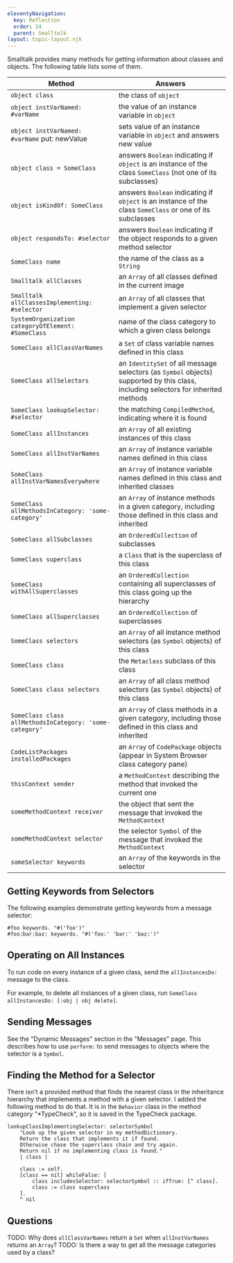 ```yaml
---
eleventyNavigation:
  key: Reflection
  order: 24
  parent: Smalltalk
layout: topic-layout.njk
---
```


Smalltalk provides many methods for
getting information about classes and objects.
The following table lists some of them.

| Method                                                  | Answers                                                                                                                            |
| ------------------------------------------------------- | ---------------------------------------------------------------------------------------------------------------------------------- |
| `object class`                                          | the class of `object`                                                                                                              |
| `object instVarNamed: #varName`                         | the value of an instance variable in `object`                                                                                      |
| `object instVarNamed: #varName` put: newValue           | sets value of an instance variable in `object` and answers new value                                                               |
| `object class = SomeClass`                              | answers `Boolean` indicating if `object` is an instance of the class `SomeClass` (not one of its subclasses)                       |
| `object isKindOf: SomeClass`                            | answers `Boolean` indicating if `object` is an instance of the class `SomeClass` or one of its subclasses                          |
| `object respondsTo: #selector`                          | answers `Boolean` indicating if the object responds to a given method selector                                                     |
| `SomeClass name`                                        | the name of the class as a `String`                                                                                                |
| `Smalltalk allClasses`                                  | an `Array` of all classes defined in the current image                                                                             |
| `Smalltalk allClassesImplementing: #selector`           | an `Array` of all classes that implement a given selector                                                                          |
| `SystemOrganization categoryOfElement: #SomeClass`      | name of the class category to which a given class belongs                                                                          |
| `SomeClass allClassVarNames`                            | a `Set` of class variable names defined in this class                                                                              |
| `SomeClass allSelectors`                                | an `IdentitySet` of all message selectors (as `Symbol` objects) supported by this class, including selectors for inherited methods |
| `SomeClass lookupSelector: #selector`                   | the matching `CompiledMethod`, indicating where it is found                                                                        |
| `SomeClass allInstances`                                | an `Array` of all existing instances of this class                                                                                 |
| `SomeClass allInstVarNames`                             | an `Array` of instance variable names defined in this class                                                                        |
| `SomeClass allInstVarNamesEverywhere`                   | an `Array` of instance variable names defined in this class and inherited classes                                                  |
| `SomeClass allMethodsInCategory: 'some-category'`       | an `Array` of instance methods in a given category, including those defined in this class and inherited                            |
| `SomeClass allSubclasses`                               | an `OrderedCollection` of subclasses                                                                                               |
| `SomeClass superclass`                                  | a `Class` that is the superclass of this class                                                                                     |
| `SomeClass withAllSuperclasses`                         | an `OrderedCollection` containing all superclasses of this class going up the hierarchy                                            |
| `SomeClass allSuperclasses`                             | an `OrderedCollection` of superclasses                                                                                             |
| `SomeClass selectors`                                   | an `Array` of all instance method selectors (as `Symbol` objects) of this class                                                    |
| `SomeClass class`                                       | the `Metaclass` subclass of this class                                                                                             |
| `SomeClass class selectors`                             | an `Array` of all class method selectors (as `Symbol` objects) of this class                                                       |
| `SomeClass class allMethodsInCategory: 'some-category'` | an `Array` of class methods in a given category, including those defined in this class and inherited                               |
| `CodeListPackages installedPackages`                    | an `Array` of `CodePackage` objects (appear in System Browser class category pane)                                                 |
| `thisContext sender`                                    | a `MethodContext` describing the method that invoked the current one                                                               |
| `someMethodContext receiver`                            | the object that sent the message that invoked the `MethodContext`                                                                  |
| `someMethodContext selector`                            | the selector `Symbol` of the message that invoked the `MethodContext`                                                              |
| `someSelector keywords`                                 | an `Array` of the keywords in the selector                                                                                         |

## Getting Keywords from Selectors

The following examples demonstrate getting keywords from a message selector:

```smalltalk
#foo keywords. "#('foo')"
#foo:bar:baz: keywords. "#('foo:' 'bar:' 'baz:')"
```

## Operating on All Instances

To run code on every instance of a given class,
send the `allInstancesDo:` message to the class.

For example, to delete all instances of a given class, run
`SomeClass allInstancesDo: [:obj | obj delete]`.

## Sending Messages

See the "Dynamic Messages" section in the "Messages" page.
This describes how to use `perform:` to send messages to objects
where the selector is a `Symbol`.

## Finding the Method for a Selector

There isn't a provided method that finds the nearest class in the
inheritance hierarchy that implements a method with a given selector.
I added the following method to do that.
It is in the `Behavior` class in the method category "\*TypeCheck",
so it is saved in the TypeCheck package.

```smalltalk
lookupClassImplementingSelector: selectorSymbol
    "Look up the given selector in my methodDictionary.
    Return the class that implements it if found.
    Otherwise chase the superclass chain and try again.
    Return nil if no implementing class is found."
    | class |

    class := self.
    [class == nil] whileFalse: [
        class includesSelector: selectorSymbol :: ifTrue: [^ class].
        class := class superclass
    ].
    ^ nil
```

## Questions

TODO: Why does `allClassVarNames` return a `Set` when `allInstVarNames` returns an `Array`?
TODO: Is there a way to get all the message categories used by a class?
